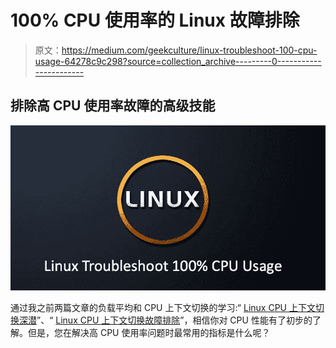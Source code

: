 # 100% CPU 使用率的 Linux 故障排除

> 原文：<https://medium.com/geekculture/linux-troubleshoot-100-cpu-usage-64278c9c298?source=collection_archive---------0----------------------->

## 排除高 CPU 使用率故障的高级技能

![](img/06b41bc7d73737b262801be9a362c351.png)

通过我之前两篇文章的负载平均和 CPU 上下文切换的学习:“ [Linux CPU 上下文切换深潜](/geekculture/linux-cpu-context-switch-deep-dive-764bfdae4f01)”、“ [Linux CPU 上下文切换故障排除](https://blog.devgenius.io/linux-cpu-context-switch-troubleshooting-bda45883e59e)”，相信你对 CPU 性能有了初步的了解。但是，您在解决高 CPU 使用率问题时最常用的指标是什么呢？